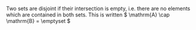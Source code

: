 Two sets are disjoint if their intersection is empty, i.e. there are no
elements which are contained in both sets. This is written $ \mathrm{A}
\cap \mathrm{B} = \emptyset $
